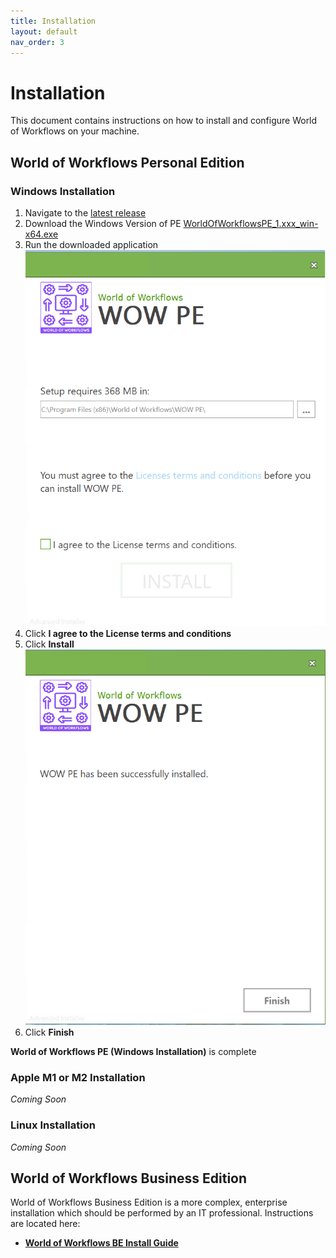 ```yaml
---
title: Installation
layout: default
nav_order: 3
---
```


# Installation
This document contains instructions on how to install and configure World of Workflows on your machine.

## World of Workflows Personal Edition

### Windows Installation

1. Navigate to the [latest release](https://github.com/World-of-Workflows/WorkflowsUniversity/releases)
2. Download the Windows Version of PE [WorldOfWorkflowsPE_1.xxx_win-x64.exe](https://github.com/World-of-Workflows/WorkflowsUniversity/releases/download/1.7.461/WorldOfWorkflowsPE_1.7.461_win-x64.exe)
3. Run the downloaded application
   ![WOW PE Installer Screen 1](image-5.png)
4. Click **I agree to the License terms and conditions**
5. Click **Install**
   ![WOW PE Installer Screen 2](image-6.png)
6. Click **Finish**

**World of Workflows PE (Windows Installation)** is complete

### Apple M1 or M2 Installation

*Coming Soon*

### Linux Installation

*Coming Soon*

## World of Workflows Business Edition

World of Workflows Business Edition is a more complex, enterprise installation which should be performed by an IT professional. Instructions are located here:

- **[World of Workflows BE Install Guide](https://github.com/World-of-Workflows/Business-Edition)**

